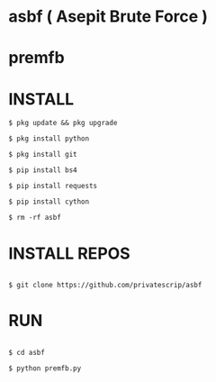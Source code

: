 # asbf ( Asepit Brute Force )

# premfb 
# INSTALL

```
$ pkg update && pkg upgrade

$ pkg install python

$ pkg install git

$ pip install bs4

$ pip install requests

$ pip install cython

$ rm -rf asbf

```

# INSTALL REPOS

```

$ git clone https://github.com/privatescrip/asbf

```

# RUN

```

$ cd asbf

$ python premfb.py

```


